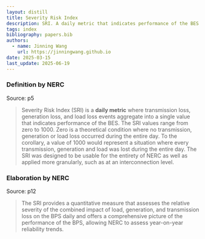 ```yaml
---
layout: distill
title: Severity Risk Index
description: SRI. A daily metric that indicates performance of the BES.
tags: index
bibliography: papers.bib
authors:
  - name: Jinning Wang
    url: https://jinningwang.github.io
date: 2025-03-15
last_update: 2025-06-19
---
```


### Definition by NERC

Source: <d-cite key="nerc2020sri"></d-cite> p5

> Severity Risk Index (SRI) is a **daily metric** where transmission loss, generation loss, and load loss events aggregate into a single value that indicates performance of the BES. The SRI values range from zero to 1000. Zero is a theoretical condition where no transmission, generation or load loss occurred during the entire day. To the corollary, a value of 1000 would represent a situation where every transmission, generation and load was lost during the entire day. The SRI was designed to be usable for the entirety of NERC as well as applied more granularly, such as at an interconnection level.

### Elaboration by NERC

Source: <d-cite key="nerc2024sor"></d-cite> p12

> The SRI provides a quantitative measure that assesses the relative severity of the combined impact of load, generation, and transmission loss on the BPS daily and offers a comprehensive picture of the performance of the BPS, allowing NERC to assess year-on-year reliability trends.
